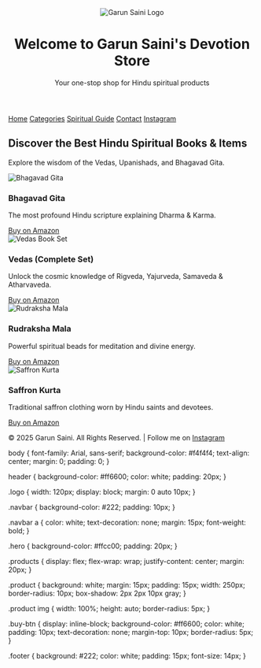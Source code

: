 <!DOCTYPE html>
<html lang="en">
<head>
    <meta charset="UTF-8">
    <meta name="viewport" content="width=device-width, initial-scale=1.0">
    <title>Garun Saini's Devotion Store</title>
    <link rel="stylesheet" href="styles.css">
</head>
<body>
   <!-- Logo -->
    <header>
        <img src="https://raw.githubusercontent.com/your-username/repository/main/images/logo.png" 
             alt="Garun Saini Logo" class="logo">
        <h1>Welcome to Garun Saini's Devotion Store</h1>
        <p>Your one-stop shop for Hindu spiritual products</p>
    </header>
    <!-- Navigation Bar -->
    <nav class="navbar">
        <a href="#">Home</a>
        <a href="#">Categories</a>
        <a href="#">Spiritual Guide</a>
        <a href="#">Contact</a>
        <a href="https://www.instagram.com/dwaj_1" target="_blank">Instagram</a>
    </nav>
    <!-- Hero Banner -->
    <section class="hero">
        <h2>Discover the Best Hindu Spiritual Books & Items</h2>
        <p>Explore the wisdom of the Vedas, Upanishads, and Bhagavad Gita.</p>
    </section>
    <!-- Product Section -->
    <section class="products">
        <div class="product">
            <img src="https://m.media-amazon.com/images/I/71s3HcOBgHL.jpg" alt="Bhagavad Gita">
            <h3>Bhagavad Gita</h3>
            <p>The most profound Hindu scripture explaining Dharma & Karma.</p>
            <a href="https://www.amazon.in/dp/B08Z3TT3M3" target="_blank" class="buy-btn">Buy on Amazon</a>
        </div>
        <div class="product">
            <img src="https://m.media-amazon.com/images/I/91PYuAfUbHL.jpg" alt="Vedas Book Set">
            <h3>Vedas (Complete Set)</h3>
            <p>Unlock the cosmic knowledge of Rigveda, Yajurveda, Samaveda & Atharvaveda.</p>
            <a href="https://www.amazon.in/dp/B09V7L2V8B" target="_blank" class="buy-btn">Buy on Amazon</a>
        </div>
        <div class="product">
            <img src="https://m.media-amazon.com/images/I/71qX13EIbdL.jpg" alt="Rudraksha Mala">
            <h3>Rudraksha Mala</h3>
            <p>Powerful spiritual beads for meditation and divine energy.</p>
            <a href="https://www.amazon.in/dp/B07GDBRDKK" target="_blank" class="buy-btn">Buy on Amazon</a>
        </div>
        <div class="product">
            <img src="https://m.media-amazon.com/images/I/71Tt7EakixL.jpg" alt="Saffron Kurta">
            <h3>Saffron Kurta</h3>
            <p>Traditional saffron clothing worn by Hindu saints and devotees.</p>
            <a href="https://www.amazon.in/dp/B09LHZ5PZ5" target="_blank" class="buy-btn">Buy on Amazon</a>
        </div>
    </section>
    <!-- Footer -->
    <footer class="footer">
        <p>© 2025 Garun Saini. All Rights Reserved. | Follow me on <a href="https://www.instagram.com/dwaj_1" target="_blank">Instagram</a></p>
    </footer>

</body>
</html>
body {
    font-family: Arial, sans-serif;
    background-color: #f4f4f4;
    text-align: center;
    margin: 0;
    padding: 0;
}

header {
    background-color: #ff6600;
    color: white;
    padding: 20px;
}

.logo {
    width: 120px;
    display: block;
    margin: 0 auto 10px;
}

.navbar {
    background-color: #222;
    padding: 10px;
}

.navbar a {
    color: white;
    text-decoration: none;
    margin: 15px;
    font-weight: bold;
}

.hero {
    background-color: #ffcc00;
    padding: 20px;
}

.products {
    display: flex;
    flex-wrap: wrap;
    justify-content: center;
    margin: 20px;
}

.product {
    background: white;
    margin: 15px;
    padding: 15px;
    width: 250px;
    border-radius: 10px;
    box-shadow: 2px 2px 10px gray;
}

.product img {
    width: 100%;
    height: auto;
    border-radius: 5px;
}

.buy-btn {
    display: inline-block;
    background-color: #ff6600;
    color: white;
    padding: 10px;
    text-decoration: none;
    margin-top: 10px;
    border-radius: 5px;
}

.footer {
    background: #222;
    color: white;
    padding: 15px;
    font-size: 14px;
}
            
